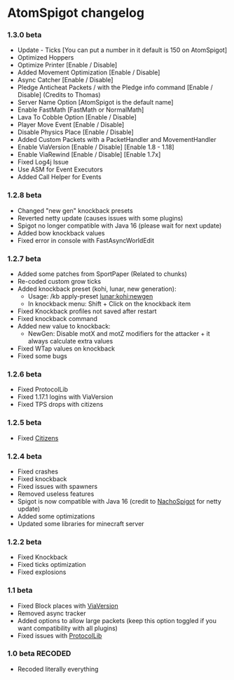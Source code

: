 # AtomSpigot changelog

### 1.3.0 beta
- Update - Ticks [You can put a number in it default is 150 on AtomSpigot]
- Optimized Hoppers
- Optimize Printer [Enable / Disable]
- Added Movement Optimization [Enable / Disable]
- Async Catcher [Enable / Disable]
- Pledge Anticheat Packets / with the Pledge info command [Enable / Disable] (Credits to Thomas)
- Server Name Option [AtomSpigot is the default name]
- Enable FastMath [FastMath or NormalMath]
- Lava To Cobble Option [Enable / Disable]
- Player Move Event [Enable / Disable]
- Disable Physics Place [Enable / Disable]
- Added Custom Packets with a PacketHandler and MovementHandler
- Enable ViaVersion [Enable / Disable] [Enable 1.8 - 1.18]
- Enable ViaRewind [Enable / Disable] [Enable 1.7x]
- Fixed Log4j Issue
- Use ASM for Event Executors
- Added Call Helper for Events 

### 1.2.8 beta
- Changed "new gen" knockback presets
- Reverted netty update (causes issues with some plugins)
- Spigot no longer compatible with Java 16 (please wait for next update)
- Added bow knockback values
- Fixed error in console with FastAsyncWorldEdit

### 1.2.7 beta
- Added some patches from SportPaper (Related to chunks)
- Re-coded custom grow ticks
- Added knockback preset (kohi, lunar, new generation):
  - Usage: /kb apply-preset <knockback> <lunar:kohi:newgen>
  - In knockback menu: Shift + Click on the knockback item
- Fixed Knockback profiles not saved after restart
- Fixed knockback command
- Added new value to knockback:
  - NewGen: Disable motX and motZ modifiers for the attacker + it always calculate extra values
- Fixed WTap values on knockback
- Fixed some bugs

### 1.2.6 beta
- Fixed ProtocolLib
- Fixed 1.17.1 logins with ViaVersion
- Fixed TPS drops with citizens

### 1.2.5 beta
- Fixed [Citizens](https://www.spigotmc.org/resources/citizens.13811/)
 
### 1.2.4 beta
- Fixed crashes
- Fixed knockback
- Fixed issues with spawners
- Removed useless features
- Spigot is now compatible with Java 16 (credit to [NachoSpigot](https://github.com/CobbleSword/NachoSpigot) for netty update)
- Added some optimizations
- Updated some libraries for minecraft server
  
### 1.2.2 beta
- Fixed Knockback
- Fixed ticks optimization
- Fixed explosions
  
### 1.1 beta
- Fixed Block places with [ViaVersion](https://www.spigotmc.org/resources/viaversion.19254/)
- Removed async tracker
- Added options to allow large packets (keep this option toggled if you want compatibility with all plugins)
- Fixed issues with [ProtocolLib](https://www.spigotmc.org/resources/protocollib.1997/)
  
### 1.0 beta RECODED
- Recoded literally everything
